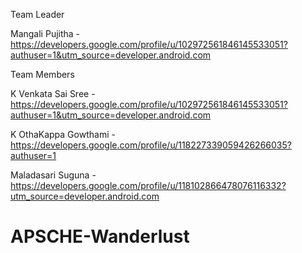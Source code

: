 Team Leader

Mangali Pujitha -https://developers.google.com/profile/u/102972561846145533051?authuser=1&utm_source=developer.android.com

Team Members

K Venkata Sai Sree -https://developers.google.com/profile/u/102972561846145533051?authuser=1&utm_source=developer.android.com

K OthaKappa Gowthami -https://developers.google.com/profile/u/118227339059426266035?authuser=1

Maladasari Suguna -https://developers.google.com/profile/u/118102866478076116332?utm_source=developer.android.com

# APSCHE-Wanderlust
